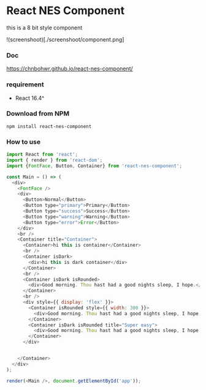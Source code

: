 # React NES Component

this is a 8 bit style component

!(screenshoot)[./screenshoot/component.png]

### Doc
https://chnbohwr.github.io/react-nes-component/

### requirement

- React 16.4^

### Download from NPM

```
npm install react-nes-component
```

### How to use

```javascript
import React from 'react';
import { render } from 'react-dom';
import {FontFace, Button, Container} from 'react-nes-component';

const Main = () => (
  <div>
    <FontFace />
    <div>
      <Button>Normal</Button>
      <Button type="primary">Primary</Button>
      <Button type="success">Success</Button>
      <Button type="warning">Warning</Button>
      <Button type="error">Error</Button>
    </div>
    <br />
    <Container title="Container">
      <Container>hi this is container</Container>
      <br />
      <Container isDark>
        <div>hi this is dark container</div>
      </Container>
      <br />
      <Container isDark isRounded>
        <div>Good morning. Thou hast had a good nights sleep, I hope.</div>
      </Container>
      <br />
      <div style={{ display: 'flex' }}>
        <Container isRounded style={{ width: 300 }}>
          <div>Good morning. Thou hast had a good nights sleep, I hope.</div>
        </Container>
        <Container isDark isRounded title="Super easy">
          <div>Good morning. Thou hast had a good nights sleep, I hope.</div>
        </Container>
      </div>


    </Container>
  </div>
);

render(<Main />, document.getElementById('app'));

```
